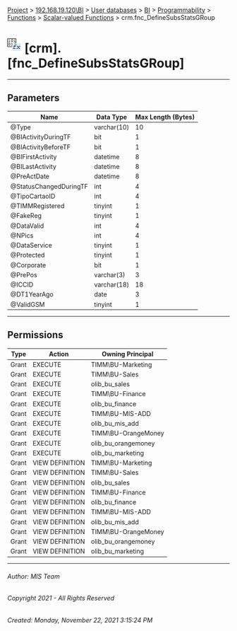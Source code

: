 #### 

[Project](../../../../../../index.md) > [192.168.19.120\\BI](../../../../../index.md) > [User databases](../../../../index.md) > [BI](../../../index.md) > [Programmability](../../index.md) > [Functions](../index.md) > [Scalar-valued Functions](Scalar-valued_Functions.md) > crm.fnc_DefineSubsStatsGRoup

# ![Scalar-valued Functions](../../../../../../Images/Function_Scalar32.png) [crm].[fnc_DefineSubsStatsGRoup]

---

## <a name="#parameters"></a>Parameters

| Name | Data Type | Max Length (Bytes) |
|---|---|---|
| @Type | varchar(10) | 10 |
| @BIActivityDuringTF | bit | 1 |
| @BIActivityBeforeTF | bit | 1 |
| @BIFirstActivity | datetime | 8 |
| @BILastActivity | datetime | 8 |
| @PreActDate | datetime | 8 |
| @StatusChangedDuringTF | int | 4 |
| @TipoCartaoID | int | 4 |
| @TIMMRegistered | tinyint | 1 |
| @FakeReg | tinyint | 1 |
| @DataValid | int | 4 |
| @NPics | int | 4 |
| @DataService | tinyint | 1 |
| @Protected | tinyint | 1 |
| @Corporate | bit | 1 |
| @PrePos | varchar(3) | 3 |
| @ICCID | varchar(18) | 18 |
| @DT1YearAgo | date | 3 |
| @ValidGSM | tinyint | 1 |


---

## <a name="#permissions"></a>Permissions

| Type | Action | Owning Principal |
|---|---|---|
| Grant | EXECUTE | TIMM\\BU-Marketing |
| Grant | EXECUTE | TIMM\\BU-Sales |
| Grant | EXECUTE | olib_bu_sales |
| Grant | EXECUTE | TIMM\\BU-Finance |
| Grant | EXECUTE | olib_bu_finance |
| Grant | EXECUTE | TIMM\\BU-MIS-ADD |
| Grant | EXECUTE | olib_bu_mis_add |
| Grant | EXECUTE | TIMM\\BU-OrangeMoney |
| Grant | EXECUTE | olib_bu_orangemoney |
| Grant | EXECUTE | olib_bu_marketing |
| Grant | VIEW DEFINITION | TIMM\\BU-Marketing |
| Grant | VIEW DEFINITION | TIMM\\BU-Sales |
| Grant | VIEW DEFINITION | olib_bu_sales |
| Grant | VIEW DEFINITION | TIMM\\BU-Finance |
| Grant | VIEW DEFINITION | olib_bu_finance |
| Grant | VIEW DEFINITION | TIMM\\BU-MIS-ADD |
| Grant | VIEW DEFINITION | olib_bu_mis_add |
| Grant | VIEW DEFINITION | TIMM\\BU-OrangeMoney |
| Grant | VIEW DEFINITION | olib_bu_orangemoney |
| Grant | VIEW DEFINITION | olib_bu_marketing |


---

###### Author:  MIS Team

###### Copyright 2021 - All Rights Reserved

###### Created: Monday, November 22, 2021 3:15:24 PM


